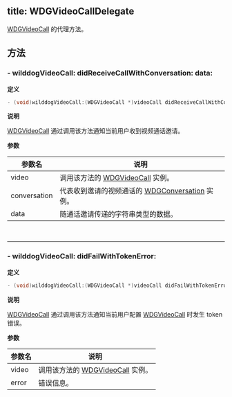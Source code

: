 title: WDGVideoCallDelegate
---

[WDGVideoCall](/conversation/iOS/api/WDGVideoCall.html) 的代理方法。

## 方法

### - wilddogVideoCall: didReceiveCallWithConversation: data:

**定义**

```objectivec
- (void)wilddogVideoCall:(WDGVideoCall *)videoCall didReceiveCallWithConversation:(WDGConversation *)conversation data:(NSString * _Nullable)data;
```

**说明**

[WDGVideoCall](/conversation/iOS/api/WDGVideoCall.html) 通过调用该方法通知当前用户收到视频通话邀请。

**参数**

参数名             | 说明
------------------|------------------
video             | 调用该方法的 [WDGVideoCall](/conversation/iOS/api/WDGVideoCall.html) 实例。
conversation      | 代表收到邀请的视频通话的 [WDGConversation](/conversation/iOS/api/WDGConversation.html) 实例。
data              | 随通话邀请传递的字符串类型的数据。

</br>

---

### - wilddogVideoCall: didFailWithTokenError:

**定义**

```objectivec
- (void)wilddogVideoCall:(WDGVideoCall *)videoCall didFailWithTokenError:(NSError * _Nullable)error;
```

**说明**

[WDGVideoCall](/conversation/iOS/api/WDGVideoCall.html) 通过调用该方法通知当前用户配置 [WDGVideoCall](/conversation/iOS/api/WDGVideoCall.html) 时发生 token 错误。

**参数**

 参数名 | 说明 
---|---
video | 调用该方法的 [WDGVideoCall](/conversation/iOS/api/WDGVideoCall.html) 实例。
error | 错误信息。
